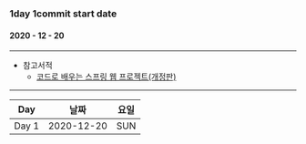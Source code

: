 ### 1day 1commit start date 
#### 2020 - 12 - 20

------------------------

* 참고서적
  * [코드로 배우는 스프링 웹 프로젝트(개정판)](https://book.naver.com/bookdb/book_detail.nhn?bid=13993776)

------------------------

Day | 날짜 | 요일 | 
---|---|---|
Day 1 | 2020-12-20 | SUN | 
